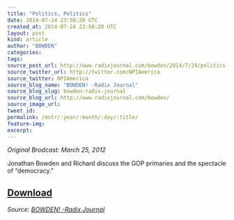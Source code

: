 ```yaml
---
title: "Politics, Politics"
date: 2014-07-24 23:50:20 UTC
created_at: 2014-07-24 23:50:20 UTC
layout: post
kind: article
author: "BOWDEN"
categories: 
tags: 
source_post_url: http://www.radixjournal.com/bowden/2014/7/24/politics-politics
source_twitter_url: http://twitter.com/NPIAmerica
source_twitter: NPIAmerica
source_blog_name: "BOWDEN! -Radix Journal"
source_blog_slug: bowden-radix-journal
source_blog_url: http://www.radixjournal.com/bowden/
source_image_url: 
tweet_id:
permalink: /mntr/:year/:month/:day/:title/
feature-img: 
excerpt:
---
```

<p><em>Original Brodcast: March 25, 2012</em></p>

<p>Jonathan Bowden and Richard discuss the GOP primaries and the spectacle of “democracy.”</p>



<h2><a href="https://soundcloud.com/radixjournal/politics-politics">Download</a></h2><div class="">
    <i>Source: <a href="http://www.radixjournal.com/bowden/">BOWDEN! -Radix Journal</a></i>
</div>
